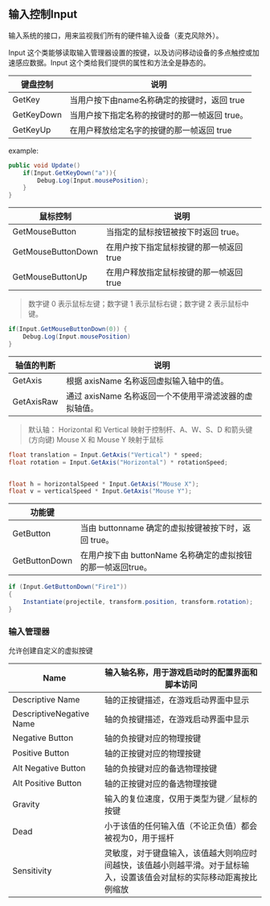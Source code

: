 ## 输入控制Input

输入系统的接口，用来监视我们所有的硬件输入设备（麦克风除外）。

Input 这个类能够读取输入管理器设置的按键，以及访问移动设备的多点触控或加速感应数据。Input 这个类给我们提供的属性和方法全是静态的。

| 键盘控制   | 说明                                          |
| ---------- | --------------------------------------------- |
| GetKey     | 当用户按下由name名称确定的按键时，返回 true   |
| GetKeyDown | 当用户按下指定名称的按键时的那一帧返回 true。 |
| GetKeyUp   | 在用户释放给定名字的按键的那一帧返回 true     |

example:

```c#
public void Update()
    if(Input.GetKeyDown("a")){
        Debug.Log(Input.mousePosition);
    }
}
```



| 鼠标控制           | 说明                                    |
| ------------------ | --------------------------------------- |
| GetMouseButton     | 当指定的鼠标按钮被按下时返回 true。     |
| GetMouseButtonDown | 在用户按下指定鼠标按键的那一帧返回 true |
| GetMouseButtonUp   | 在用户释放指定鼠标按键的那一帧返回 true |

> 数字键 0 表示鼠标左键；数字键 1 表示鼠标右键；数字键 2 表示鼠标中键。

```c#
if(Input.GetMouseButtonDown(0)) {
    Debug.Log(Input.mousePosition)
}
```

| 轴值的判断 | 说明                                                   |
| ---------- | ------------------------------------------------------ |
| GetAxis    | 根据 axisName 名称返回虚拟输入轴中的值。               |
| GetAxisRaw | 通过 axisName 名称返回一个不使用平滑滤波器的虚拟轴值。 |

> 默认轴： Horizontal 和 Vertical 映射于控制杆、A、W、S、D 和箭头键(方向键) Mouse X 和 Mouse Y 映射于鼠标

```c#
float translation = Input.GetAxis("Vertical") * speed;
float rotation = Input.GetAxis("Horizontal") * rotationSpeed;


float h = horizontalSpeed * Input.GetAxis("Mouse X");
float v = verticalSpeed * Input.GetAxis("Mouse Y");
```

| 功能键        |                                                              |
| ------------- | ------------------------------------------------------------ |
| GetButton     | 当由 buttonname 确定的虚拟按键被按下时，返回 true。          |
| GetButtonDown | 在用户按下由 buttonName 名称确定的虚拟按钮的那一帧返回true。 |

```c#
if (Input.GetButtonDown("Fire1")) 
{
    Instantiate(projectile, transform.position, transform.rotation);
}
```

### 输入管理器

 允许创建自定义的虚拟按键 

| Name                     | 输入轴名称，用于游戏启动时的配置界面和脚本访问               |
| ------------------------ | ------------------------------------------------------------ |
| Descriptive Name         | 轴的正按键描述，在游戏启动界面中显示                         |
| DescriptiveNegative Name | 轴的负按键描述，在游戏启动界面中显示                         |
| Negative Button          | 轴的负按键对应的物理按键                                     |
| Positive Button          | 轴的正按键对应的物理按键                                     |
| Alt Negative Button      | 轴的负按键对应的备选物理按键                                 |
| Alt Positive Button      | 轴的正按键对应的备选物理按键                                 |
| Gravity                  | 输入的复位速度，仅用于类型为键／鼠标的按键                   |
| Dead                     | 小于该值的任何输入值（不论正负值）都会被视为0，用于摇杆      |
| Sensitivity              | 灵敏度，对于键盘输入，该值越大则响应时间越快，该值越小则越平滑。对于鼠标输入，设置该值会对鼠标的实际移动距离按比例缩放 |

